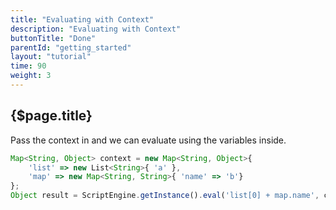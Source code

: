 ```yaml
---
title: "Evaluating with Context"
description: "Evaluating with Context"
buttonTitle: "Done"
parentId: "getting_started"
layout: "tutorial"
time: 90
weight: 3
---
```


## {$page.title}

Pass the context in and we can evaluate using the variables inside.

```javascript
Map<String, Object> context = new Map<String, Object>{
    'list' => new List<String>{ 'a' },
    'map' => new Map<String, String>{ 'name' => 'b'}
};
Object result = ScriptEngine.getInstance().eval('list[0] + map.name', context);
```
